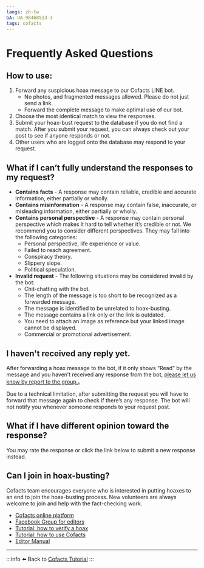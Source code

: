 ```yaml
---
langs: zh-tw
GA: UA-98468513-3
tags: cofacts
---
```


Frequently Asked Questions
====
## How to use:

1. Forward any suspicious hoax message to our Cofacts LINE bot.
    * No photos, and fragmented messages allowed. Please do not just send a link.
    * Forward the complete message to make optimal use of our bot.
2.	Choose the most identical match to view the responses.
3.	Submit your hoax-bust request to the database if you do not find a match. After you submit your request, you can always check out your post to see if anyone responds or not.
4.	Other users who are logged onto the database may respond to your request.


## What if I can’t fully understand the responses to my request?

* **Contains facts** - A response may contain reliable, credible and accurate information, either partially or wholly.
* **Contains misinformation** - A response may contain false, inaccurate, or misleading information, either partially or wholly.
* **Contains personal perspective** - A response may contain personal perspective which makes it hard to tell whether it’s credible or not. We recommend you to consider different perspectives. They may fall into the following categories:
    * Personal perspective, life experience or value.
    * Failed to reach agreement.
    * Conspiracy theory.
    * Slippery slope.
    * Political speculation.
* **Invalid request** - The following situations may be considered invalid by the bot:
    * Chit-chatting with the bot.
    * The length of the message is too short to be recognized as a forwarded message.
    * The message is identified to be unrelated to hoax-busting.
    * The message contains a link only or the link is outdated.
    * You need to attach an image as reference but your linked image cannot be displayed. 
    * Commercial or promotional advertisement.


## I haven't received any reply yet.

After forwarding a hoax message to the bot, if it only shows “Read” by the message and you haven’t received any response from the bot, [please let us know by report to the group.](https://www.facebook.com/groups/1847232902175197/)。

Due to a technical limitation, after submitting the request you will have to forward that message again to check if there’s any response.
The bot will not notify you whenever someone responds to your request post.


## What if I have different opinion toward the response?

You may rate the response or click the link below to submit a new response instead.

## Can I join in hoax-busting?

Cofacts team encourages everyone who is interested in putting hoaxes to an end to join the hoax-busting process. New volunteers are always welcome to join and help with the fact-checking work.

* [Cofacts online platform](https://cofacts.g0v.tw/?orderBy=createdAt&before=&after=)
* [Facebook Group for editors](https://www.facebook.com/groups/1847232902175197/)
* [Tutorial: how to verify a hoax](http://beta.hackfoldr.org/cofacts/https%253A%252F%252Fhackmd.io%252FCwDgbArATA7AjAMwLRxgiTQAYCmSBGAxlCAfsAMwAmAnDPiDcFUA)
* [Tutorial: how to use Cofacts](http://beta.hackfoldr.org/cofacts/https%253A%252F%252Fhackmd.io%252Fs%252FrJ5k5lskb)
* [Editor Manual](http://beta.hackfoldr.org/cofacts/https%253A%252F%252Fhackmd.io%252Fs%252FBJ1fgi2lb)


* * *

:::info
:arrow_left: Back to [Cofacts Tutorial](http://beta.hackfoldr.org/cofacts)
:::